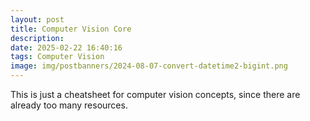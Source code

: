 ```yaml
---
layout: post
title: Computer Vision Core
description:
date: 2025-02-22 16:40:16
tags: Computer Vision
image: img/postbanners/2024-08-07-convert-datetime2-bigint.png
---
```



This is just a cheatsheet for computer vision concepts, since there are already too many resources.